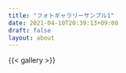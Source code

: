 ```yaml
---
title: "フォトギャラリーサンプル1"
date: 2021-04-10T20:39:13+09:00
draft: false
layout: about
---
```

{{< gallery >}}
